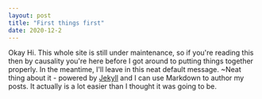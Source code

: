 ```yaml
---
layout: post
title: "First things first"
date: 2020-12-2
---
```


Okay Hi. This whole site is still under maintenance, so if you're reading this then by causality you're here before I got around to putting things together properly. In the meantime, I'll leave in this neat default message. ~Neat thing about it - powered by [Jekyll](http://jekyllrb.com) and I can use Markdown to author my posts. It actually is a lot easier than I thought it was going to be.
